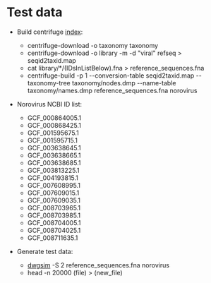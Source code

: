 # Test data

* Build centrifuge [index](https://ccb.jhu.edu/software/centrifuge/manual.shtml#database-download-and-index-building):
  * centrifuge-download -o taxonomy taxonomy
  * centrifuge-download -o library -m -d "viral" refseq > seqid2taxid.map
  * cat library/*/(IDsInListBelow).fna > reference_sequences.fna
  * centrifuge-build -p 1 --conversion-table seqid2taxid.map --taxonomy-tree taxonomy/nodes.dmp --name-table taxonomy/names.dmp reference_sequences.fna norovirus

* Norovirus NCBI ID list:
  * GCF_000864005.1
  * GCF_000868425.1
  * GCF_001595675.1
  * GCF_001595715.1
  * GCF_003638645.1
  * GCF_003638665.1
  * GCF_003638685.1
  * GCF_003813225.1
  * GCF_004193815.1
  * GCF_007608995.1
  * GCF_007609015.1
  * GCF_007609035.1
  * GCF_008703965.1
  * GCF_008703985.1
  * GCF_008704005.1
  * GCF_008704025.1
  * GCF_008711635.1

* Generate test data:
  * [dwgsim](https://github.com/nh13/DWGSIM) -S 2 reference_sequences.fna norovirus
  * head -n 20000 (file) > (new_file)
